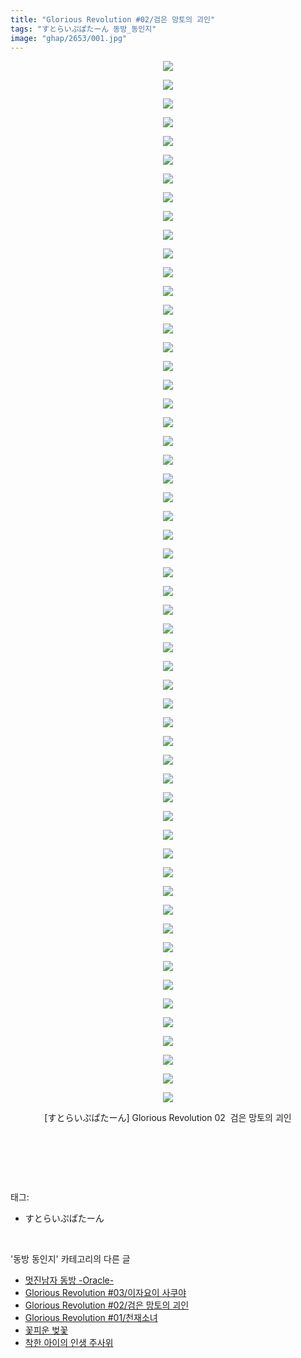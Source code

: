 ```yaml
---
title: "Glorious Revolution #02/검은 망토의 괴인"
tags: "すとらいぷぱたーん 동방_동인지"
image: "ghap/2653/001.jpg"
---
```

<div class="article">
<p style="text-align: center; clear: none; float: none;"><img src="{{ site.nasurl }}/ghap/2653/001.jpg"/></p>
<p style="text-align: center; clear: none; float: none;"><img src="{{ site.nasurl }}/ghap/2653/002.jpg"/></p>
<p style="text-align: center; clear: none; float: none;"><img src="{{ site.nasurl }}/ghap/2653/003.jpg"/></p>
<p style="text-align: center; clear: none; float: none;"><img src="{{ site.nasurl }}/ghap/2653/004.jpg"/></p>
<p style="text-align: center; clear: none; float: none;"><img src="{{ site.nasurl }}/ghap/2653/005.jpg"/></p>
<p style="text-align: center; clear: none; float: none;"><img src="{{ site.nasurl }}/ghap/2653/006.jpg"/></p>
<p style="text-align: center; clear: none; float: none;"><img src="{{ site.nasurl }}/ghap/2653/007.jpg"/></p>
<p style="text-align: center; clear: none; float: none;"><img src="{{ site.nasurl }}/ghap/2653/008.jpg"/></p>
<p style="text-align: center; clear: none; float: none;"><img src="{{ site.nasurl }}/ghap/2653/009.jpg"/></p>
<p style="text-align: center; clear: none; float: none;"><img src="{{ site.nasurl }}/ghap/2653/010.jpg"/></p>
<p style="text-align: center; clear: none; float: none;"><img src="{{ site.nasurl }}/ghap/2653/011.jpg"/></p>
<p style="text-align: center; clear: none; float: none;"><img src="{{ site.nasurl }}/ghap/2653/012.jpg"/></p>
<p style="text-align: center; clear: none; float: none;"><img src="{{ site.nasurl }}/ghap/2653/013.jpg"/></p>
<p style="text-align: center; clear: none; float: none;"><img src="{{ site.nasurl }}/ghap/2653/014.jpg"/></p>
<p style="text-align: center; clear: none; float: none;"><img src="{{ site.nasurl }}/ghap/2653/015.jpg"/></p>
<p style="text-align: center; clear: none; float: none;"><img src="{{ site.nasurl }}/ghap/2653/016.jpg"/></p>
<p style="text-align: center; clear: none; float: none;"><img src="{{ site.nasurl }}/ghap/2653/017.jpg"/></p>
<p style="text-align: center; clear: none; float: none;"><img src="{{ site.nasurl }}/ghap/2653/018.jpg"/></p>
<p style="text-align: center; clear: none; float: none;"><img src="{{ site.nasurl }}/ghap/2653/019.jpg"/></p>
<p style="text-align: center; clear: none; float: none;"><img src="{{ site.nasurl }}/ghap/2653/020.jpg"/></p>
<p style="text-align: center; clear: none; float: none;"><img src="{{ site.nasurl }}/ghap/2653/021.jpg"/></p>
<p style="text-align: center; clear: none; float: none;"><img src="{{ site.nasurl }}/ghap/2653/022.jpg"/></p>
<p style="text-align: center; clear: none; float: none;"><img src="{{ site.nasurl }}/ghap/2653/023.jpg"/></p>
<p style="text-align: center; clear: none; float: none;"><img src="{{ site.nasurl }}/ghap/2653/024.jpg"/></p>
<p style="text-align: center; clear: none; float: none;"><img src="{{ site.nasurl }}/ghap/2653/025.jpg"/></p>
<p style="text-align: center; clear: none; float: none;"><img src="{{ site.nasurl }}/ghap/2653/026.jpg"/></p>
<p style="text-align: center; clear: none; float: none;"><img src="{{ site.nasurl }}/ghap/2653/027.jpg"/></p>
<p style="text-align: center; clear: none; float: none;"><img src="{{ site.nasurl }}/ghap/2653/028.jpg"/></p>
<p style="text-align: center; clear: none; float: none;"><img src="{{ site.nasurl }}/ghap/2653/029.jpg"/></p>
<p style="text-align: center; clear: none; float: none;"><img src="{{ site.nasurl }}/ghap/2653/030.jpg"/></p>
<p style="text-align: center; clear: none; float: none;"><img src="{{ site.nasurl }}/ghap/2653/031.jpg"/></p>
<p style="text-align: center; clear: none; float: none;"><img src="{{ site.nasurl }}/ghap/2653/032.jpg"/></p>
<p style="text-align: center; clear: none; float: none;"><img src="{{ site.nasurl }}/ghap/2653/033.jpg"/></p>
<p style="text-align: center; clear: none; float: none;"><img src="{{ site.nasurl }}/ghap/2653/034.jpg"/></p>
<p style="text-align: center; clear: none; float: none;"><img src="{{ site.nasurl }}/ghap/2653/035.jpg"/></p>
<p style="text-align: center; clear: none; float: none;"><img src="{{ site.nasurl }}/ghap/2653/036.jpg"/></p>
<p style="text-align: center; clear: none; float: none;"><img src="{{ site.nasurl }}/ghap/2653/037.jpg"/></p>
<p style="text-align: center; clear: none; float: none;"><img src="{{ site.nasurl }}/ghap/2653/038.jpg"/></p>
<p style="text-align: center; clear: none; float: none;"><img src="{{ site.nasurl }}/ghap/2653/039.jpg"/></p>
<p style="text-align: center; clear: none; float: none;"><img src="{{ site.nasurl }}/ghap/2653/040.jpg"/></p>
<p style="text-align: center; clear: none; float: none;"><img src="{{ site.nasurl }}/ghap/2653/041.jpg"/></p>
<p style="text-align: center; clear: none; float: none;"><img src="{{ site.nasurl }}/ghap/2653/042.jpg"/></p>
<p style="text-align: center; clear: none; float: none;"><img src="{{ site.nasurl }}/ghap/2653/043.jpg"/></p>
<p style="text-align: center; clear: none; float: none;"><img src="{{ site.nasurl }}/ghap/2653/044.jpg"/></p>
<p style="text-align: center; clear: none; float: none;"><img src="{{ site.nasurl }}/ghap/2653/045.jpg"/></p>
<p style="text-align: center; clear: none; float: none;"><img src="{{ site.nasurl }}/ghap/2653/046.jpg"/></p>
<p style="text-align: center; clear: none; float: none;"><img src="{{ site.nasurl }}/ghap/2653/047.jpg"/></p>
<p style="text-align: center; clear: none; float: none;"><img src="{{ site.nasurl }}/ghap/2653/048.jpg"/></p>
<p style="text-align: center; clear: none; float: none;"><img src="{{ site.nasurl }}/ghap/2653/049.jpg"/></p>
<p style="text-align: center; clear: none; float: none;"><img src="{{ site.nasurl }}/ghap/2653/050.jpg"/></p>
<p style="text-align: center; clear: none; float: none;"><img src="{{ site.nasurl }}/ghap/2653/051.jpg"/></p>
<p style="text-align: center; clear: none; float: none;"><img src="{{ site.nasurl }}/ghap/2653/052.jpg"/></p>
<p style="text-align: center; clear: none; float: none;"><img src="{{ site.nasurl }}/ghap/2653/053.jpg"/></p>
<p style="text-align: center; clear: none; float: none;"><img src="{{ site.nasurl }}/ghap/2653/054.jpg"/></p>
<p style="text-align: center; clear: none; float: none;"><img src="{{ site.nasurl }}/ghap/2653/055.jpg"/></p>
<p style="text-align: center; clear: none; float: none;"><img src="{{ site.nasurl }}/ghap/2653/056.jpg"/></p>
<p style="text-align: center; clear: none; float: none;">[すとらいぷぱたーん] Glorious Revolution 02  검은 망토의 괴인</p>
<p style="text-align: center; clear: none; float: none;"><br/></p>
<p><br/></p>
</div><br/>
<div class="tagTrail">
<p>태그: </p>
<ul>
<li>すとらいぷぱたーん</li>
</ul>
</div><br/>
<div class="another">
<p>'동방 동인지' 카테고리의 다른 글</p>
<ul>
<li><a href="/2016-10-21-ghap_2655">멋진남자 동방 -Oracle-</a></li>
<li><a href="/2016-10-21-ghap_2654">Glorious Revolution #03/이자요이 사쿠야</a></li>
<li><a href="/2016-10-21-ghap_2653">Glorious Revolution #02/검은 망토의 괴인</a></li>
<li><a href="/2016-10-21-ghap_2652">Glorious Revolution #01/천재소녀</a></li>
<li><a href="/2016-10-21-ghap_2650">꽃피운 벚꽃</a></li>
<li><a href="/2016-10-19-ghap_2649">착한 아이의 인생 주사위</a></li>
</ul>
</div><br/>
<div class="cb_module cb_fluid">
<div class="cb_wrt cb_profile">
</div><!-- commentList close -->
</div><br/>

